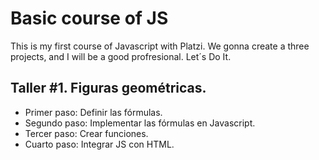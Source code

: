# Basic course of JS

This is my first course of Javascript with Platzi. We gonna create a three projects, and I will be a good profresional. Let´s Do It.

## Taller #1. Figuras geométricas.

- Primer paso: Definir las fórmulas.
- Segundo paso: Implementar las fórmulas en Javascript.
- Tercer paso: Crear funciones.
- Cuarto paso: Integrar JS con HTML.
